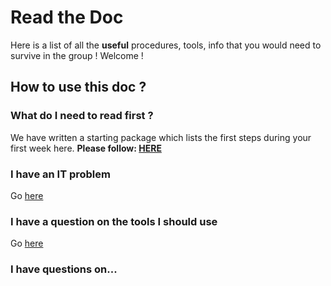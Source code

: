 # Read the Doc

<alert type="success">
Here is a list of all the <strong>useful</strong> procedures, tools, info that you would need to survive in the group ! Welcome !
</alert>

## How to use this doc ?
### What do I need to read first ? 
We have written a starting package which lists the first steps during your first week here.
**Please follow: [HERE](/starting-package/starting)** 


### I have an IT problem
Go [here](/starting-package/computers_and_network)

### I have a question on the tools I should use
Go [here](/starting-package/tools)

### I have questions on...
